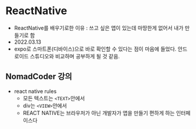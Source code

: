 # ReactNative

 * ReactNative를 배우기로한 이유
 	: 쓰고 싶은 앱이 있는데 마땅한게 없어서 내가 만들기로 함
 * 2022.03.13
 * expo로 스마트폰(디바이스)으로 바로 확인할 수 있다는 점이 마음에 들었다. 안드로이드 스튜디오와 비교하며 공부하게 될 것 같음.

## NomadCoder 강의

 * react native rules
    - 모든 텍스트는 ```<TEXT>```안에서
    - div는 ```<VIEW>```안에서
    - REACT NATIVE는 브라우저가 아닌 개발자가 앱을 만들기 편하게 하는 인터페이스다